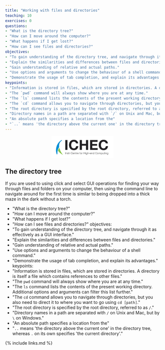 ```yaml
---
title: "Working with files and directories"
teaching: 10
exercises: 0
questions:
- "What is the directory tree?"
- "How can I move around the computer?"
- "What happens if I get lost?"
- "How can I see files and directories?"
objectives:
- "To gain understanding of the directory tree, and navigate through it as effectively as a GUI interface."
- "Explain the similarities and differences between files and directories."
- "Gain understanding of relative and actual paths."
- "Use options and arguments to change the behaviour of a shell command."
- "Demonstrate the usage of tab completion, and explain its advantages."
keypoints:
- "Information is stored in files, which are stored in directories. A directory is itself a file which contains references to other files."
- "The `pwd` command will always show where you are at any time."
- "The `ls` command lists the contents of the present working directory. Additional options and arguments can filter this list further."
- "The `cd` command allows you to navigate through directories, but you also need to direct it to where you want to go using `cd [path]`."
- "The root directory is specified by the root directory, referred to as `/`."
- "Directory names in a path are separated with `/` on Unix and Mac, but by `\` on Windows."
- "An absolute path specifies a location from the"
- "`..` means 'the directory above the current one' in the directory tree, whereas `.` on its own specifies 'the current directory'."
---
```


<p align="center"><img src="../fig/ICHEC_Logo.jpg" width="40%"/></p>

## The directory tree

If you are used to using click and select GUI operations for finding your way through files and folders on your
computer, then using the command line to navigate around for the first time is similar to being dropped into a 
thick maze in the dark without a torch. 

- "What is the directory tree?"
- "How can I move around the computer?"
- "What happens if I get lost?"
- "How can I see files and directories?"
objectives:
- "To gain understanding of the directory tree, and navigate through it as effectively as a GUI interface."
- "Explain the similarities and differences between files and directories."
- "Gain understanding of relative and actual paths."
- "Use options and arguments to change the behaviour of a shell command."
- "Demonstrate the usage of tab completion, and explain its advantages."
keypoints:
- "Information is stored in files, which are stored in directories. A directory is itself a file which contains references to other files."
- "The `pwd` command will always show where you are at any time."
- "The `ls` command lists the contents of the present working directory. Additional options and arguments can filter this list further."
- "The `cd` command allows you to navigate through directories, but you also need to direct it to where you want to go using `cd [path]`."
- "The root directory is specified by the root directory, referred to as `/`."
- "Directory names in a path are separated with `/` on Unix and Mac, but by `\` on Windows."
- "An absolute path specifies a location from the"
- "`..` means 'the directory above the current one' in the directory tree, whereas `.` on its own specifies 'the current directory'."

{% include links.md %}
